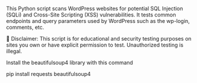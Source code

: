 This Python script scans WordPress websites for potential SQL Injection (SQLi) and Cross-Site Scripting (XSS) vulnerabilities. It tests common endpoints and query parameters used by WordPress such as the wp-login, comments, etc.

🚨 Disclaimer: This script is for educational and security testing purposes on sites you own or have explicit permission to test. Unauthorized testing is illegal.  


Install the beautifulsoup4 library with this command

pip install requests beautifulsoup4
